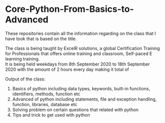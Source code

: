 # Core-Python-From-Basics-to-Advanced

These repositories contain all the information regarding on the class that I have took that is based on the title.    
    
The class is being taught by ExcelR solutions, a global Certification Training for Professionals that offers online training and classroom, Self-paced E learning training.    
It is being held weekdays from 8th September 2020 to 18th September 2020 with the amount of 2 hours every day making it total of 
    
    
Output of the class:    
1) Basics of python including data types, keywords, built-in functions, identifiers, methods, function etc
2) Advanced of python including statements, file and exception handling, function, libraries, database etc
3) Solving problem on certain questions that related with python
5) Tips and trick to get used with python
